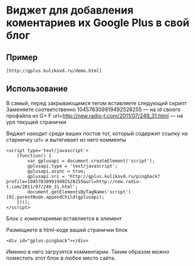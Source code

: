 Виджет для добавления коментариев их Google Plus в свой блог
============================================================

Пример
------

	[http://gplus.kulikovd.ru/demo.html]

Использование
-------------

В самый, перед закрывающимся тегом </body> вставляете следующий скрипт
Заменяете соответственно 104578309919492528255 — на id своего профайла из G+
F url=http://new.radio-t.com/2011/07/249_31.html — на урл текущей странички

Виджет находит среди ваших постов тот, который содержит ссылку на старничку url=
и вытягивает из него комменты

	<script type='text/javascript'>
	    (function() {
	        var gplusapi = document.createElement('script');
	        gplusapi.type = 'text/javascript';
	        gplusapi.async = true;
	        gplusapi.src = 'http://gplus.kulikovd.ru/pingback?profile=104578309919492528255&url=http://new.radio-t.com/2011/07/249_31.html';
	        document.getElementsByTagName('script')[0].parentNode.appendChild(gplusapi);
	    })();
	</script>
	
Блок с коментариями вставляется в элемент <div id="gplus-pingback"></div>
Размещяете в html-коде вашей странички блок 

	<div id="gplus-pingback"></div>
	
Именно в него загрузятся комментарии. Таким образом можно поместить этот блок в любое место сайта.